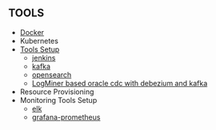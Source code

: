 ## TOOLS

- [Docker](./docker/)
- Kubernetes
- [Tools Setup](./tools)
  - [jenkins](./tools/jenkins)
  - [kafka](./tools/kafka)
  - [opensearch](./tools/opensearch)
  - [LogMiner based oracle cdc with debezium and kafka](./tools/oracledb/enable_cdc.md)
- Resource Provisioning
-  Monitoring Tools Setup
    - [elk](./elk)
    - [grafana-prometheus](./grafana-prom-eco)
    